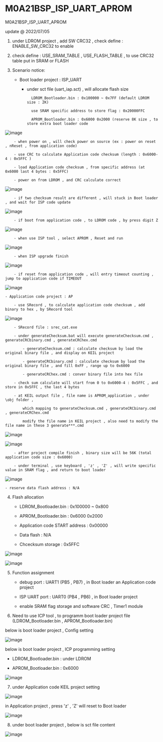 # M0A21BSP_ISP_UART_APROM
 M0A21BSP_ISP_UART_APROM

update @ 2022/07/05

1. under LDROM project , add SW CRC32  , check define : ENABLE_SW_CRC32 to enable

2. check define : USE_SRAM_TABLE , USE_FLASH_TABLE , to use CRC32 table put in SRAM or FLASH

3. Scenario notice:

	- Boot loader project : ISP_UART 
	
		- under sct file (uart_iap.sct) , will allocate flash size 
		
				LDROM_Bootloader.bin : 0x100000 ~ 0x7FF (default LDROM size : 2K)
				
				use SRAM specific address to store flag : 0x20000FFC
			
				APROM_Bootloader.bin : 0x6000 0x2000 (reserve 8K size , to store extra boot loader code 

![image](https://github.com/released/M0A21BSP_ISP_UART_APROM/blob/main/LDROM_KEIL_sct.jpg)		
	
		- when power on , will check power on source (ex : power on reset , nReset , from application code)
	
		- use CRC to calculate Application code checksum (length : 0x6000-4 : 0x5FFC )
		
		- load Application code checksum , from specific address (at 0x6000 last 4 bytes : 0x5FFC)
		
		- power on from LDROM , and CRC calculate correct		

![image](https://github.com/released/M0A21BSP_ISP_UART_APROM/blob/main/boot_from_LDROM_to_APROM.jpg)
				
		- if two checksum result are different , will stuck in Boot loader , and wait for ISP code update
		
![image](https://github.com/released/M0A21BSP_ISP_UART_APROM/blob/main/LDROM_checksum_err.jpg)		
		
		- if boot from application code , to LDROM code , by press digit Z

![image](https://github.com/released/M0A21BSP_ISP_UART_APROM/blob/main/APROM_press_Z_to_LDROM.jpg)	

		- when use ISP tool , select APROM , Reset and run 
		
![image](https://github.com/released/M0A21BSP_ISP_UART_APROM/blob/main/ISP_connect.jpg)

		- when ISP upgrade finish 
		
![image](https://github.com/released/M0A21BSP_ISP_UART_APROM/blob/main/LDROM_upgrade_finish.jpg)

		- if reset from application code , will entry timeout counting , jump to application code if TIMEOUT		

![image](https://github.com/released/M0A21BSP_ISP_UART_APROM/blob/main/APROM_press_Z_timeout.jpg)

	
	- Application code project : AP
	
		- use SRecord , to calculate application code checksum , add binary to hex , by SRecord tool

![image](https://github.com/released/M0A21BSP_ISP_UART_APROM/blob/main/APROM_KEIL_checksum_calculate.jpg)
	
		- SRecord file : srec_cat.exe 

		- under generateChecksum.bat will execute generateChecksum.cmd , generateCRCbinary.cmd , generateCRChex.cmd
	
			- generateChecksum.cmd : calculate checksum by load the original binary file , and display on KEIL project
		
			- generateCRCbinary.cmd : calculate checksum by load the original binary file , and fill 0xFF , range up to 0x6000
		
			- generateCRChex.cmd : conver binary file into hex file
		
		- check sum calculate will start from 0 to 0x6000-4 : 0x5FFC , and store in 0x5FFC , the last 4 bytes 
		
		- at KEIL output file , file name is APROM_application , under \obj folder , 
	
			which mapping to generateChecksum.cmd , generateCRCbinary.cmd , generateCRChex.cmd
	
			modify the file name in KEIL project , also need to modify the file name in these 3 generate***.cmd

![image](https://github.com/released/M0A21BSP_ISP_UART_APROM/blob/main/APROM_KEIL_output_file.jpg)

![image](https://github.com/released/M0A21BSP_ISP_UART_APROM/blob/main/APROM_SRecord_cmd_file.jpg)
		
		- after project compile finish , binary size will be 56K (total application code size : 0x6000)
		
		- under terminal , use keyboard , 'z' , 'Z' , will write specific value in SRAM flag , and return to boot loader
	
![image](https://github.com/released/M0A21BSP_ISP_UART_APROM/blob/main/KEIL_SRAM_alloction_for_LDROM_APOM.jpg)
			
	- reserve data flash address : N/A
	
4. Flash allocation

	- LDROM_Bootloader.bin : 0x100000 ~ 0x800
	
	- APROM_Bootloader.bin : 0x6000 0x2000
	
	- Application code START address : 0x00000
	
	- Data flash : N/A
	
	- Chcecksum storage : 0x5FFC

![image](https://github.com/released/M0A21BSP_ISP_UART_APROM/blob/main/FLASH_calculate.jpg)
	
![image](https://github.com/released/M0A21BSP_ISP_UART_APROM/blob/main/FLASH_allocation.jpg)
	
5. Function assignment

	- debug port : UART1 (PB5 , PB7) , in Boot loader an Application code project
	
	- ISP UART port : UART0 (PB4 , PB6) , in Boot loader project
	
	- enable SRAM flag storage and software CRC , Timer1 module
	
6. Need to use ICP tool , to programm boot loader project file (LDROM_Bootloader.bin , APROM_Bootloader.bin)

below is boot loader project , Config setting 

![image](https://github.com/released/M0A21BSP_ISP_UART_APROM/blob/main/LDROM_ICP_config.jpg)

below is boot loader project , ICP programming setting 

- LDROM_Bootloader.bin : under LDROM

- APROM_Bootloader.bin : 0x6000

![image](https://github.com/released/M0A21BSP_ISP_UART_APROM/blob/main/LDROM_ICP_update.jpg)

7. under Application code KEIL project setting 

![image](https://github.com/released/M0A21BSP_ISP_UART_APROM/blob/main/APROM_KEIL_checksum_calculate.jpg)

in Application project , press 'z' , 'Z' will reset to Boot loader 

![image](https://github.com/released/M0A21BSP_ISP_UART_APROM/blob/main/APROM_press_Z_to_LDROM.jpg)

8. under boot loader project , below is sct file content

![image](https://github.com/released/M0A21BSP_ISP_UART_APROM/blob/main/LDROM_KEIL_sct.jpg)

